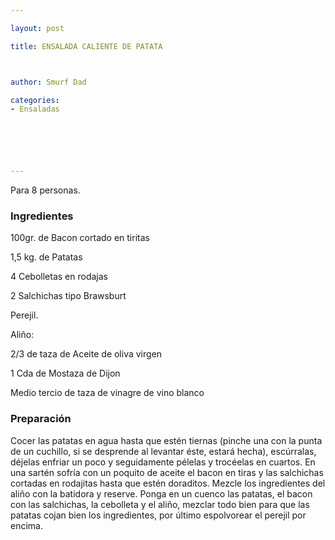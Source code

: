 ```yaml
---

layout: post

title: ENSALADA CALIENTE DE PATATA



author: Smurf Dad

categories:
- Ensaladas






---
```


Para 8 personas.

<h3>Ingredientes</h3>

100gr. de Bacon cortado en tiritas

1,5 kg. de Patatas

4 Cebolletas en rodajas

2 Salchichas tipo Brawsburt

Perejil.

Aliño:

2/3 de taza de Aceite de oliva virgen

1 Cda de Mostaza de Dijon

Medio tercio de taza de vinagre de vino blanco

<h3>Preparación</h3>

Cocer las patatas en agua hasta que estén tiernas (pinche una con la punta de un cuchillo, si se desprende al levantar éste, estará hecha), escúrralas, déjelas enfriar un poco y seguidamente pélelas y trocéelas en cuartos. En una sartén sofría con un poquito de aceite el bacon en tiras y las salchichas cortadas en rodajitas hasta que estén doraditos. Mezcle los ingredientes del aliño con la batidora y reserve. Ponga en un cuenco las patatas, el bacon con las salchichas, la cebolleta y el aliño, mezclar todo bien para que las patatas cojan bien los ingredientes, por último espolvorear el perejil por encima.


